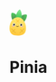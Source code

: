 <div class="flex flex-items-center">
<svg height="47" viewBox="0 0 319 477" width="31" xmlns="http://www.w3.org/2000/svg" xmlns:xlink="http://www.w3.org/1999/xlink"><linearGradient id="a"><stop offset="0" stop-color="#52ce63"/><stop offset="1" stop-color="#51a256"/></linearGradient><linearGradient id="b" x1="55.342075%" x2="42.816933%" xlink:href="#a" y1="0%" y2="42.862855%"/><linearGradient id="c" x1="55.348642%" x2="42.808103%" xlink:href="#a" y1="0%" y2="42.862855%"/><linearGradient id="d" x1="50%" x2="50%" y1="0%" y2="58.811243%"><stop offset="0" stop-color="#8ae99c"/><stop offset="1" stop-color="#52ce63"/></linearGradient><linearGradient id="e" x1="51.37763%" x2="44.584719%" y1="17.472551%" y2="100%"><stop offset="0" stop-color="#ffe56c"/><stop offset="1" stop-color="#ffc63a"/></linearGradient><g fill="none" fill-rule="evenodd" transform="translate(-34 -24)"><g transform="matrix(.99254615 .12186934 -.12186934 .99254615 33.922073 .976691)"><path d="m103.950535 258.274149c44.361599-4.360825 60.014503-40.391282 65.353094-94.699444s-30.93219-103.451001-46.020347-101.9678079c-15.088156 1.4831932-63.0385313 58.9051239-68.3771222 113.2132869-5.3385908 54.308162 4.6827754 87.814791 49.0443752 83.453965z" fill="url(#b)" transform="matrix(.70710678 -.70710678 .70710678 .70710678 -80.496332 125.892944)"/><path d="m275.876752 258.273992c44.3616 4.360826 53.167133-29.265322 47.828542-83.573485-5.338591-54.308162-52.073133-111.6105744-67.16129-113.0937675-15.088156-1.4831931-52.57477 47.5401275-47.236179 101.8482895s22.207328 90.458137 66.568927 94.818963z" fill="url(#c)" transform="matrix(.70710678 .70710678 -.70710678 .70710678 191.403399 -141.861963)"/><path d="m188.370027 216.876305c39.941834 0 50.95265-38.251987 50.95265-97.89874 0-59.6467532-37.367733-118.10125956-50.95265-118.10125956s-52.04735 58.45450636-52.04735 118.10125956c0 59.646753 12.105516 97.89874 52.04735 97.89874z" fill="url(#d)"/></g><path d="m184.473473 501c83.118854 0 150.526527-24.145148 150.526527-133.645148s-67.407673-199.354852-150.526527-199.354852c-83.118855 0-150.473473 89.854852-150.473473 199.354852s67.354618 133.645148 150.473473 133.645148z" fill="url(#e)"/><ellipse cx="260.5" cy="335" fill="#eaadcc" rx="21.5" ry="10"/><ellipse cx="102.5" cy="329" fill="#eaadcc" rx="21.5" ry="10" transform="matrix(.99254615 .12186934 -.12186934 .99254615 40.859033 -10.039292)"/><g transform="matrix(-.99939083 .0348995 .0348995 .99939083 269.284825 271.027667)"><path d="m73.1046985 58.2728794c6.7372416 4.9130333 14.3132632 6.6640587 22.7280649 5.2530761 8.4148016-1.4109825 14.5054466-5.2535769 18.2719346-11.527783" stroke="#000" stroke-linecap="round" stroke-linejoin="round" stroke-width="6" transform="matrix(.9998477 .01745241 -.01745241 .9998477 1.026464 -1.624794)"/><path d="m154.501124 3c-5.937545 0-11.312782 2.40629805-15.203644 6.29680621-3.89094 3.89058529-6.29748 9.26545449-6.29748 15.20263179 0 5.9376888 2.406488 11.3127422 6.297291 15.2034272 3.890886 3.8907673 9.266197 6.2971348 15.203833 6.2971348 5.937109 0 11.311896-2.4063889 15.202387-6.2972348 3.890299-3.8906535 6.296489-9.2656636 6.296489-15.2033272 0-5.9371521-2.406242-11.3119781-6.296677-15.20253181-3.890469-3.89058674-9.265181-6.29690619-15.202199-6.29690619z" fill="#000" /><path d="m154 21c0-3.865549 3.135362-7 6.999413-7 3.866399 0 7.000587 3.134451 7.000587 7s-3.134188 7-7.000587 7c-3.864051-.0011735-6.999413-3.134451-6.999413-7z" fill="#fff"/><path d="m24.5 13c-5.9375292 0-11.312426 2.406268-15.20299427 6.2967181-3.89069464 3.8905765-6.29700573 9.2654765-6.29700573 15.2027199 0 5.9377549 2.40625962 11.3128391 6.29681766 15.2035153 3.89059104 3.8907092 9.26556184 6.2970467 15.20318234 6.2970467 5.9371249 0 11.3122514-2.406419 15.2030371-6.2973229 3.8905441-3.8906623 6.2969629-9.2656416 6.2969629-15.2032391 0-5.937086-2.4064703-11.3118811-6.297151-15.2024437-3.890763-3.8906448-9.2658154-6.2969943-15.202849-6.2969943z" fill="#000" /><g fill="#fff"><path d="m136 24.499438c0 10.2185232 8.282911 18.500562 18.501124 18.500562 10.217089 0 18.498876-8.2820388 18.498876-18.500562 0-10.2173992-8.281787-18.499438-18.498876-18.499438-10.218213 0-18.501124 8.2820388-18.501124 18.499438zm-6 0c0-13.5311954 10.96929-24.499438 24.501124-24.499438 13.530838 0 24.498876 10.9683711 24.498876 24.499438 0 13.5319607-10.967808 24.500562-24.498876 24.500562-13.532064 0-24.501124-10.9684728-24.501124-24.500562z" fill-rule="nonzero" stroke="#fff" stroke-width="3"/><path d="m6 34.499438c0 10.2185232 8.2817873 18.500562 18.5 18.500562 10.2170889 0 18.5-8.2820388 18.5-18.500562 0-10.2173992-8.2829111-18.499438-18.5-18.499438-10.2182127 0-18.5 8.2820388-18.5 18.499438zm-6 0c0-13.531297 10.9682681-24.499438 24.5-24.499438 13.5309398 0 24.5 10.9684728 24.5 24.499438 0 13.5318591-10.96883 24.500562-24.5 24.500562-13.531962 0-24.5-10.9683711-24.5-24.500562z" fill-rule="nonzero" stroke="#fff" stroke-width="3"/><path d="m24 31c0-3.865549 3.134451-7 7-7s7 3.134451 7 7-3.134451 7-7 7-7-3.134451-7-7z"/></g></g><g stroke-linecap="round" stroke-width="11"><g stroke="#ecb732"><path d="m70.5 377.5 74 77"/><path d="m134.5 386.5-47 50"/></g><g stroke="#ecb732" transform="matrix(-1 0 0 1 298 377)"><path d="m.5.5 74 77"/><path d="m64.5 9.5-47 50"/></g><g stroke="#ffc73b" transform="matrix(0 1 -1 0 215 207)"><path d="m.5.5 49 49"/><path d="m.5 10.5 49 49" transform="matrix(-1 0 0 1 50 0)"/></g></g></g></svg>
<h1 class="w-full important-ml-3 important-mb-0 important-font-size-[4rem]">
Pinia
</h1>
</div>
